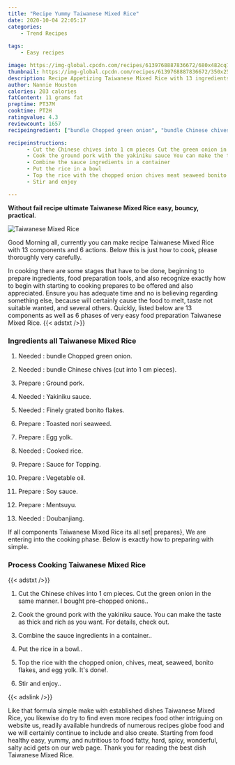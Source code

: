 ```yaml
---
title: "Recipe Yummy Taiwanese Mixed Rice"
date: 2020-10-04 22:05:17
categories:
    - Trend Recipes
    
tags:
    - Easy recipes

image: https://img-global.cpcdn.com/recipes/6139768887836672/680x482cq70/taiwanese-mixed-rice-recipe-main-photo.jpg
thumbnail: https://img-global.cpcdn.com/recipes/6139768887836672/350x250cq70/taiwanese-mixed-rice-recipe-main-photo.jpg
description: Recipe Appetizing Taiwanese Mixed Rice with 13 ingredients and 6 stages of easy cooking.
author: Nannie Houston
calories: 203 calories
fatContent: 11 grams fat
preptime: PT37M
cooktime: PT2H
ratingvalue: 4.3
reviewcount: 1657
recipeingredient: ["bundle Chopped green onion", "bundle Chinese chives cut into 1 cm pieces", "Ground pork", "Yakiniku sauce", "Finely grated bonito flakes", "Toasted nori seaweed", "Egg yolk", "Cooked rice", "Sauce for Topping", "Vegetable oil", "Soy sauce", "Mentsuyu", "Doubanjiang"]

recipeinstructions: 
      - Cut the Chinese chives into 1 cm pieces Cut the green onion in the same manner I bought prechopped onions 
      - Cook the ground pork with the yakiniku sauce You can make the taste as thick and rich as you want For details check out 
      - Combine the sauce ingredients in a container 
      - Put the rice in a bowl 
      - Top the rice with the chopped onion chives meat seaweed bonito flakes and egg yolk Its done 
      - Stir and enjoy

---
```




**Without fail recipe ultimate Taiwanese Mixed Rice easy, bouncy, practical**. 


![Taiwanese Mixed Rice](https://img-global.cpcdn.com/recipes/6139768887836672/680x482cq70/taiwanese-mixed-rice-recipe-main-photo.jpg "Taiwanese Mixed Rice")




Good Morning all, currently you can make recipe Taiwanese Mixed Rice with 13 components and 6 actions. Below this is just how to cook, please thoroughly very carefully.

In cooking there are some stages that have to be done, beginning to prepare ingredients, food preparation tools, and also recognize exactly how to begin with starting to cooking prepares to be offered and also appreciated. Ensure you has adequate time and no is believing regarding something else, because will certainly cause the food to melt, taste not suitable wanted, and several others. Quickly, listed below are 13 components as well as 6 phases of very easy food preparation Taiwanese Mixed Rice.
{{< adstxt />}}

### Ingredients all Taiwanese Mixed Rice


1. Needed  : bundle Chopped green onion.

1. Needed  : bundle Chinese chives (cut into 1 cm pieces).

1. Prepare  : Ground pork.

1. Needed  : Yakiniku sauce.

1. Needed  : Finely grated bonito flakes.

1. Prepare  : Toasted nori seaweed.

1. Prepare  : Egg yolk.

1. Needed  : Cooked rice.

1. Prepare  : Sauce for Topping.

1. Prepare  : Vegetable oil.

1. Prepare  : Soy sauce.

1. Prepare  : Mentsuyu.

1. Needed  : Doubanjiang.



If all components Taiwanese Mixed Rice its all set| prepares}, We are entering into the cooking phase. Below is exactly how to preparing with simple.

### Process Cooking Taiwanese Mixed Rice

{{< adstxt />}}


1. Cut the Chinese chives into 1 cm pieces. Cut the green onion in the same manner. I bought pre-chopped onions..



1. Cook the ground pork with the yakiniku sauce. You can make the taste as thick and rich as you want. For details, check out.



1. Combine the sauce ingredients in a container..



1. Put the rice in a bowl..



1. Top the rice with the chopped onion, chives, meat, seaweed, bonito flakes, and egg yolk. It&#39;s done!.



1. Stir and enjoy..





{{< adslink />}}

Like that formula simple make with established dishes Taiwanese Mixed Rice, you likewise do try to find even more recipes food other intriguing on website us, readily available hundreds of numerous recipes globe food and we will certainly continue to include and also create. Starting from food healthy easy, yummy, and nutritious to food fatty, hard, spicy, wonderful, salty acid gets on our web page. Thank you for reading the best dish Taiwanese Mixed Rice.
